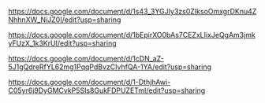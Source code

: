 https://docs.google.com/document/d/1s43_3YGJIy3zs0ZIksoOmxgrDKnu4ZNhhnXW_NiJZ0I/edit?usp=sharing

https://docs.google.com/document/d/1bEpirXO0bAs7CEZxLIixJeQgAm3jmkyFUzX_1k3KrUI/edit?usp=sharing

https://docs.google.com/document/d/1cDN_aZ-5J1gQdreRfYL62mg1PqqPdBvzCIvhfQA-1YA/edit?usp=sharing

https://docs.google.com/document/d/1-DthjhAwi-C05yr6j9DyGMCvkP5SIs8GukFDPUZETmI/edit?usp=sharing

